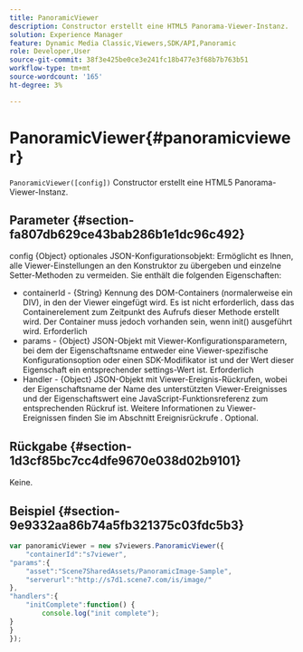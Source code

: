 ```yaml
---
title: PanoramicViewer
description: Constructor erstellt eine HTML5 Panorama-Viewer-Instanz.
solution: Experience Manager
feature: Dynamic Media Classic,Viewers,SDK/API,Panoramic
role: Developer,User
source-git-commit: 38f3e425be0ce3e241fc18b477e3f68b7b763b51
workflow-type: tm+mt
source-wordcount: '165'
ht-degree: 3%

---
```


# PanoramicViewer{#panoramicviewer}

`PanoramicViewer([config])`
Constructor erstellt eine HTML5 Panorama-Viewer-Instanz.

## Parameter {#section-fa807db629ce43bab286b1e1dc96c492}

config
{Object} optionales JSON-Konfigurationsobjekt: Ermöglicht es Ihnen, alle Viewer-Einstellungen an den Konstruktor zu übergeben und einzelne Setter-Methoden zu vermeiden. Sie enthält die folgenden Eigenschaften:

* containerId - {String} Kennung des DOM-Containers (normalerweise ein DIV), in den der Viewer eingefügt wird. Es ist nicht erforderlich, dass das Containerelement zum Zeitpunkt des Aufrufs dieser Methode erstellt wird. Der Container muss jedoch vorhanden sein, wenn init() ausgeführt wird. Erforderlich
* params - {Object} JSON-Objekt mit Viewer-Konfigurationsparametern, bei dem der Eigenschaftsname entweder eine Viewer-spezifische Konfigurationsoption oder einen SDK-Modifikator ist und der Wert dieser Eigenschaft ein entsprechender settings-Wert ist. Erforderlich
* Handler - {Object} JSON-Objekt mit Viewer-Ereignis-Rückrufen, wobei der Eigenschaftsname der Name des unterstützten Viewer-Ereignisses und der Eigenschaftswert eine JavaScript-Funktionsreferenz zum entsprechenden Rückruf ist. Weitere Informationen zu Viewer-Ereignissen finden Sie im Abschnitt Ereignisrückrufe . Optional.


## Rückgabe {#section-1d3cf85bc7cc4dfe9670e038d02b9101}

Keine.

## Beispiel {#section-9e9332aa86b74a5fb321375c03fdc5b3}

```javascript {.line-numbers}
var panoramicViewer = new s7viewers.PanoramicViewer({
    "containerId":"s7viewer",
"params":{
    "asset":"Scene7SharedAssets/PanoramicImage-Sample",
    "serverurl":"http://s7d1.scene7.com/is/image/"
},
"handlers":{
    "initComplete":function() {
        console.log("init complete");
}
}
});
```

